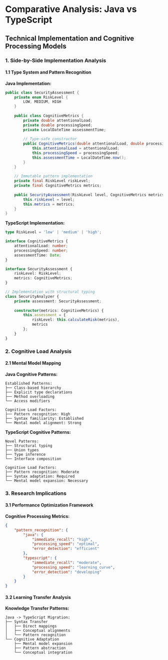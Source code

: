 # Comparative Analysis: Java vs TypeScript
## Technical Implementation and Cognitive Processing Models

### 1. Side-by-Side Implementation Analysis

#### 1.1 Type System and Pattern Recognition

**Java Implementation:**
```java
public class SecurityAssessment {
    private enum RiskLevel {
        LOW, MEDIUM, HIGH
    }
    
    public class CognitiveMetrics {
        private double attentionalLoad;
        private double processingSpeed;
        private LocalDateTime assessmentTime;
        
        // Type-safe constructor
        public CognitiveMetrics(double attentionalLoad, double processingSpeed) {
            this.attentionalLoad = attentionalLoad;
            this.processingSpeed = processingSpeed;
            this.assessmentTime = LocalDateTime.now();
        }
    }
    
    // Immutable pattern implementation
    private final RiskLevel riskLevel;
    private final CognitiveMetrics metrics;
    
    public SecurityAssessment(RiskLevel level, CognitiveMetrics metrics) {
        this.riskLevel = level;
        this.metrics = metrics;
    }
}
```

**TypeScript Implementation:**
```typescript
type RiskLevel = 'low' | 'medium' | 'high';

interface CognitiveMetrics {
    attentionalLoad: number;
    processingSpeed: number;
    assessmentTime: Date;
}

interface SecurityAssessment {
    riskLevel: RiskLevel;
    metrics: CognitiveMetrics;
}

// Implementation with structural typing
class SecurityAnalyzer {
    private assessment: SecurityAssessment;
    
    constructor(metrics: CognitiveMetrics) {
        this.assessment = {
            riskLevel: this.calculateRisk(metrics),
            metrics
        };
    }
}
```

### 2. Cognitive Load Analysis

#### 2.1 Mental Model Mapping

**Java Cognitive Patterns:**
```plaintext
Established Patterns:
├── Class-based hierarchy
├── Explicit type declarations
├── Method overloading
└── Access modifiers

Cognitive Load Factors:
├── Pattern recognition: High
├── Syntax familiarity: Established
└── Mental model alignment: Strong
```

**TypeScript Cognitive Patterns:**
```plaintext
Novel Patterns:
├── Structural typing
├── Union types
├── Type inference
└── Interface composition

Cognitive Load Factors:
├── Pattern recognition: Moderate
├── Syntax adaptation: Required
└── Mental model expansion: Necessary
```

### 3. Research Implications

#### 3.1 Performance Optimization Framework

**Cognitive Processing Metrics:**
```json
{
    "pattern_recognition": {
        "java": {
            "immediate_recall": "high",
            "processing_speed": "optimal",
            "error_detection": "efficient"
        },
        "typescript": {
            "immediate_recall": "moderate",
            "processing_speed": "learning_curve",
            "error_detection": "developing"
        }
    }
}
```

#### 3.2 Learning Transfer Analysis

**Knowledge Transfer Patterns:**
```plaintext
Java -> TypeScript Migration:
├── Syntax Transfer
│   ├── Direct mappings
│   ├── Conceptual alignments
│   └── Pattern recognition
└── Cognitive Adaptation
    ├── Mental model expansion
    ├── Pattern abstraction
    └── Conceptual integration
```
